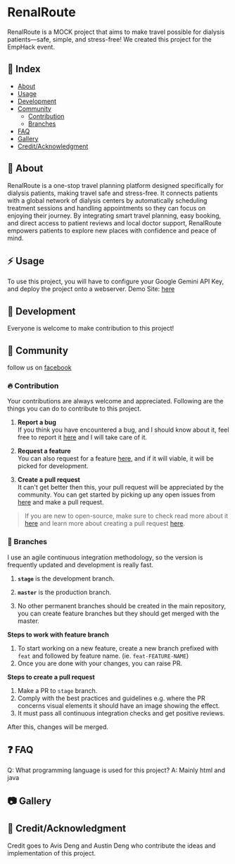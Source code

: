 # RenalRoute
RenalRoute is a MOCK project that aims to make travel possible for dialysis patients—safe, simple, and stress-free! We created this project for the EmpHack event.

## :ledger: Index

- [About](#beginner-about)
- [Usage](#zap-usage)
- [Development](#wrench-development)
- [Community](#cherry_blossom-community)
  - [Contribution](#fire-contribution)
  - [Branches](#cactus-branches)
- [FAQ](#question-faq)
- [Gallery](#camera-gallery)
- [Credit/Acknowledgment](#star2-creditacknowledgment)

##  :beginner: About
RenalRoute is a one-stop travel planning platform designed specifically for dialysis patients, making travel safe and stress-free. It connects patients with a global network of dialysis centers by automatically scheduling treatment sessions and handling appointments so they can focus on enjoying their journey. By integrating smart travel planning, easy booking, and direct access to patient reviews and local doctor support, RenalRoute empowers patients to explore new places with confidence and peace of mind.

## :zap: Usage
To use this project, you will have to configure your Google Gemini API Key, and deploy the project onto a webserver.
Demo Site: [here]()

##  :wrench: Development
Everyone is welcome to make contribution to this project!

## :cherry_blossom: Community

follow us on [facebook]()

 ###  :fire: Contribution

 Your contributions are always welcome and appreciated. Following are the things you can do to contribute to this project.

 1. **Report a bug** <br>
 If you think you have encountered a bug, and I should know about it, feel free to report it [here]() and I will take care of it.

 2. **Request a feature** <br>
 You can also request for a feature [here](), and if it will viable, it will be picked for development.  

 3. **Create a pull request** <br>
 It can't get better then this, your pull request will be appreciated by the community. You can get started by picking up any open issues from [here]() and make a pull request.

 > If you are new to open-source, make sure to check read more about it [here](https://www.digitalocean.com/community/tutorial_series/an-introduction-to-open-source) and learn more about creating a pull request [here](https://www.digitalocean.com/community/tutorials/how-to-create-a-pull-request-on-github).


 ### :cactus: Branches

 I use an agile continuous integration methodology, so the version is frequently updated and development is really fast.

1. **`stage`** is the development branch.

2. **`master`** is the production branch.

3. No other permanent branches should be created in the main repository, you can create feature branches but they should get merged with the master.

**Steps to work with feature branch**

1. To start working on a new feature, create a new branch prefixed with `feat` and followed by feature name. (ie. `feat-FEATURE-NAME`)
2. Once you are done with your changes, you can raise PR.

**Steps to create a pull request**

1. Make a PR to `stage` branch.
2. Comply with the best practices and guidelines e.g. where the PR concerns visual elements it should have an image showing the effect.
3. It must pass all continuous integration checks and get positive reviews.

After this, changes will be merged.

## :question: FAQ
Q: What programming language is used for this project?
A: Mainly html and java

##  :camera: Gallery

## :star2: Credit/Acknowledgment
Credit goes to Avis Deng and Austin Deng who contribute the ideas and implementation of this project.
